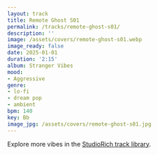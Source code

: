 ```yaml
---
layout: track
title: Remote Ghost S01
permalink: /tracks/remote-ghost-s01/
description: ''
image: /assets/covers/remote-ghost-s01.webp
image_ready: false
date: 2025-01-01
duration: '2:15'
album: Stranger Vibes
mood:
- Aggressive
genre:
- lo-fi
- dream pop
- ambient
bpm: 140
key: Bb
image_jpg: /assets/covers/remote-ghost-s01.jpg
---
```


Explore more vibes in the [StudioRich track library](/tracks/).
